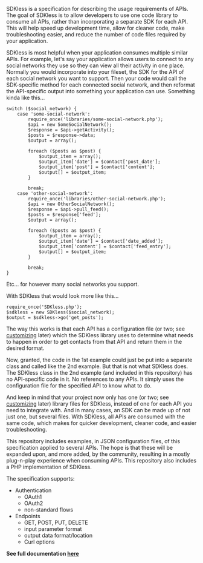 SDKless is a specification for describing the usage requirements of APIs. The goal of SDKless is to allow developers to use one code library to consume all APIs, rather than incorporating a separate SDK for each API. This will help speed up development time, allow for cleaner code, make troubleshooting easier, and reduce the number of code files required by your application.

SDKless is most helpful when your application consumes multiple similar APIs. For example, let's say your application allows users to connect to any social networks they use so they can view all their activity in one place. Normally you would incorporate into your fileset, the SDK for the API of each social network you want to support. Then your code would call the SDK-specific method for each connected social network, and then reformat the API-specific output into something your application can use. Something kinda like this...

    switch ($social_network) {
		case 'some-social-network':
			require_once('libraries/some-social-network.php');
			$api = new SomeSocialNetwork();
			$response = $api->getActivity();
			$posts = $response->data;
			$output = array();
			
			foreach ($posts as $post) {
				$output_item = array();
				$output_item['date'] = $contact['post_date'];
				$output_item['post'] = $contact['content']; 
				$output[] = $output_item;
			}
			
			break;
		case 'other-social-network':
			require_once('libraries/other-social-network.php');
			$api = new OtherSocialNetwork();
			$response = $api->pull_feed();
			$posts = $response['feed'];
			$output = array();
			
			foreach ($posts as $post) {
				$output_item = array();
				$output_item['date'] = $contact['date_added'];
				$output_item['content'] = $contact['feed_entry']; 
				$output[] = $output_item;
			}
			
			break;
	}

Etc... for however many social networks you support.

With SDKless that would look more like this...

    require_once('SDKless.php');
    $sdkless = new SDKless($social_network);
    $output = $sdkless->go('get_posts');
    
The way this works is that each API has a configuration file (or two; see [customizing](#custom-config) later) which the SDKless library uses to determine what needs to happen in order to get contacts from that API and return them in the desired format.

Now, granted, the code in the 1st example could just be put into a separate class and called like the 2nd example. But that is not what SDKless does. The SDKless class in the 2nd example (and included in this repository) has no API-specific code in it. No references to any APIs. It simply uses the configuration file for the specified API to know what to do.

And keep in mind that your project now only has one (or two; see [customizing](#custom-config) later) library files for SDKless, instead of one for each API you need to integrate with. And in many cases, an SDK can be made up of not just one, but several files. With SDKless, all APIs are consumed with the same code, which makes for quicker development, cleaner code, and easier troubleshooting.

This repository includes examples, in JSON configuration files, of this specification applied to several APIs. The hope is that these will be expanded upon, and more added, by the community, resulting in a mostly plug-n-play experience when consuming APIs. This repository also includes a PHP implementation of SDKless.

The specification supports:

 - Authentication
	 - OAuth1
	 - OAuth2
	 - non-standard flows
 - Endpoints
	 - GET, POST, PUT, DELETE
	 - input parameter format
	 - output data format/location
	 - Curl options

<b>See full documentation <a href="http://good-plus-geek.github.io/SDKless" target="_blank">here</a></b>

